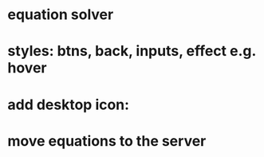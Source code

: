 # equation solver
# styles: btns, back, inputs, effect e.g. hover
# add desktop icon:
# move equations to the server
